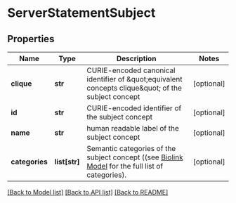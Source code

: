 # ServerStatementSubject

## Properties
Name | Type | Description | Notes
------------ | ------------- | ------------- | -------------
**clique** | **str** | CURIE-encoded canonical identifier of \&quot;equivalent concepts clique\&quot; of the subject concept  | [optional] 
**id** | **str** | CURIE-encoded identifier of the subject concept  | [optional] 
**name** | **str** | human readable label of the subject concept | [optional] 
**categories** | **list[str]** | Semantic categories of the subject concept ((see [Biolink Model](https://biolink.github.io/biolink-model) for the full list of categories).  | [optional] 

[[Back to Model list]](../README.md#documentation-for-models) [[Back to API list]](../README.md#documentation-for-api-endpoints) [[Back to README]](../README.md)


